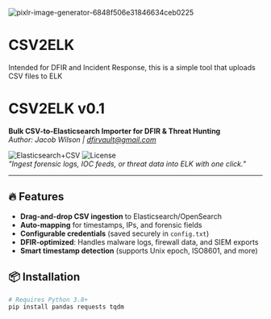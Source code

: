 ![pixlr-image-generator-6848f506e31846634ceb0225](https://github.com/user-attachments/assets/0beb217a-390e-4817-bc3f-16b52610ec97)

# CSV2ELK
Intended for DFIR and Incident Response, this is a simple tool that uploads CSV files to ELK

# CSV2ELK v0.1
**Bulk CSV-to-Elasticsearch Importer for DFIR & Threat Hunting**  
*Author: Jacob Wilson | [dfirvault@gmail.com](mailto:dfirvault@gmail.com)*  

![Elasticsearch+CSV](https://img.shields.io/badge/Elasticsearch-Data_Loader-blue) 
![License](https://img.shields.io/badge/License-MIT-green)  
*"Ingest forensic logs, IOC feeds, or threat data into ELK with one click."*

---

## 🔥 Features
- **Drag-and-drop CSV ingestion** to Elasticsearch/OpenSearch  
- **Auto-mapping** for timestamps, IPs, and forensic fields  
- **Configurable credentials** (saved securely in `config.txt`)  
- **DFIR-optimized**: Handles malware logs, firewall data, and SIEM exports  
- **Smart timestamp detection** (supports Unix epoch, ISO8601, and more)  

## 📦 Installation
```bash
# Requires Python 3.8+
pip install pandas requests tqdm
